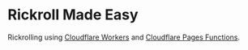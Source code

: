 # Rickroll Made Easy

Rickrolling using [Cloudflare Workers](https://workers.cloudflare.com) and [Cloudflare Pages Functions](https://pages.cloudflare.com).
